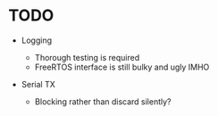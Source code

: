 
# TODO

- Logging

    - Thorough testing is required
    - FreeRTOS interface is still bulky and ugly IMHO

- Serial TX

    - Blocking rather than discard silently?
